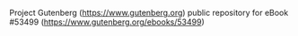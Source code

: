 Project Gutenberg (https://www.gutenberg.org) public repository for
eBook #53499 (https://www.gutenberg.org/ebooks/53499)
